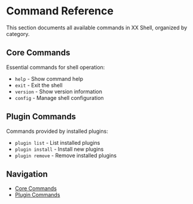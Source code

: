 # Command Reference

This section documents all available commands in XX Shell, organized by category.

## Core Commands
Essential commands for shell operation:
- `help` - Show command help
- `exit` - Exit the shell
- `version` - Show version information
- `config` - Manage shell configuration

## Plugin Commands
Commands provided by installed plugins:
- `plugin list` - List installed plugins
- `plugin install` - Install new plugins
- `plugin remove` - Remove installed plugins

## Navigation
- [Core Commands](core.md)
- [Plugin Commands](plugins.md)
